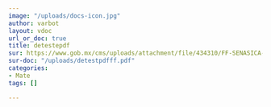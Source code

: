 ```yaml
---
image: "/uploads/docs-icon.jpg"
author: varbot
layout: vdoc
url_or_doc: true
title: detestepdf
sur: https://www.gob.mx/cms/uploads/attachment/file/434310/FF-SENASICA-001__Exportaci_n_.pdf
sur-doc: "/uploads/detestpdfff.pdf"
categories:
- Mate
tags: []

---
```

